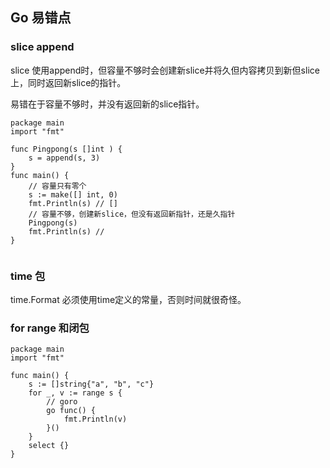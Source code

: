 ## Go 易错点

### slice append
slice 使用append时，但容量不够时会创建新slice并将久但内容拷贝到新但slice上，同时返回新slice的指针。

易错在于容量不够时，并没有返回新的slice指针。

```
package main
import "fmt"

func Pingpong(s []int ) {
    s = append(s, 3)
}
func main() {
    // 容量只有零个
    s := make([] int, 0)
    fmt.Println(s) // []
    // 容量不够，创建新slice，但没有返回新指针，还是久指针
    Pingpong(s)
    fmt.Println(s) // 
}


```

### time 包
time.Format 必须使用time定义的常量，否则时间就很奇怪。

### for range 和闭包
```
package main
import "fmt"

func main() {
    s := []string{"a", "b", "c"}
    for _, v := range s {
        // goro
        go func() {
            fmt.Println(v) 
        }()
    }
    select {}
}
```